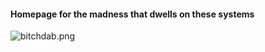 #### Homepage for the madness that dwells on these systems

![bitchdab.png](http://localhost:9001/images/2019/05/12/bitchdab.png)